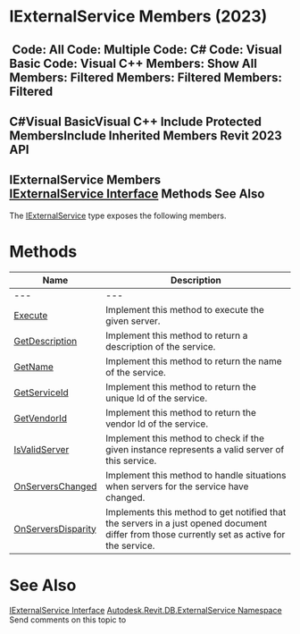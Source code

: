 # IExternalService Members (2023)

﻿
 Code: All Code: Multiple Code: C# Code: Visual Basic Code: Visual C++  Members: Show All Members: Filtered Members: Filtered Members: Filtered   
---  
C#Visual BasicVisual C++
Include Protected MembersInclude Inherited Members
Revit 2023 API  
---  
IExternalService Members  
[IExternalService Interface](37fe86a0-0668-5908-9966-dfac0e0c1fe3.md "IExternalService Interface") Methods See Also  
---  
The [IExternalService](37fe86a0-0668-5908-9966-dfac0e0c1fe3.md "IExternalService Interface") type exposes the following members.
# Methods
| Name | Description |
| --- | --- |
| --- | --- | --- |
| [Execute](c70a5092-dccf-6896-1ec0-15f749e84a58.md "Execute Method") | Implement this method to execute the given server. |
| [GetDescription](16d666df-8d5f-74c7-4761-8b8bbeae4397.md "GetDescription Method") | Implement this method to return a description of the service. |
| [GetName](216416ae-c0dc-53f2-f961-d03567fc44fe.md "GetName Method") | Implement this method to return the name of the service. |
| [GetServiceId](1923a4d7-cf6e-ac24-570f-d48291777f57.md "GetServiceId Method") | Implement this method to return the unique Id of the service. |
| [GetVendorId](34dcde1f-75b9-bfd4-e504-59fca440cf63.md "GetVendorId Method") | Implement this method to return the vendor Id of the service. |
| [IsValidServer](67f80199-6dad-2d0c-118c-85e83afed78a.md "IsValidServer Method") | Implement this method to check if the given instance represents a valid server of this service. |
| [OnServersChanged](792efefb-aa2e-d934-2a68-3a9199d5c96d.md "OnServersChanged Method") | Implement this method to handle situations when servers for the service have changed. |
| [OnServersDisparity](6d47d262-499e-75b8-4b8e-40bb0234241f.md "OnServersDisparity Method") | Implements this method to get notified that the servers in a just opened document differ from those currently set as active for the service. |

# See Also
[IExternalService Interface](37fe86a0-0668-5908-9966-dfac0e0c1fe3.md "IExternalService Interface")
[Autodesk.Revit.DB.ExternalService Namespace](a88f2d1d-c02f-a901-9543-44e4b5dd5fc9.md "Autodesk.Revit.DB.ExternalService Namespace")
Send comments on this topic to 